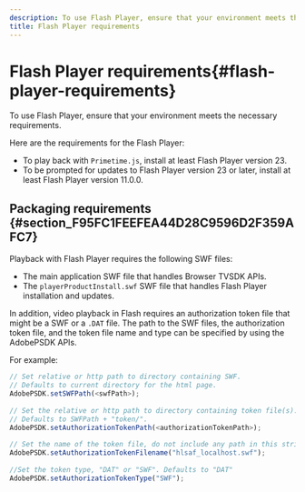 ```yaml
---
description: To use Flash Player, ensure that your environment meets the necessary requirements.
title: Flash Player requirements
---
```


# Flash Player requirements{#flash-player-requirements}

To use Flash Player, ensure that your environment meets the necessary requirements.

<!--<a id="section_FEE654D506EC4D85AE77302AD2A27777"></a>-->

Here are the requirements for the Flash Player:

* To play back with `Primetime.js`, install at least Flash Player version 23. 
* To be prompted for updates to Flash Player version 23 or later, install at least Flash Player version 11.0.0.

## Packaging requirements {#section_F95FC1FEEFEA44D28C9596D2F359AFC7}

Playback with Flash Player requires the following SWF files:

* The main application SWF file that handles Browser TVSDK APIs. 
* The `playerProductInstall.swf` SWF file that handles Flash Player installation and updates.

In addition, video playback in Flash requires an authorization token file that might be a SWF or a `.DAT` file. The path to the SWF files, the authorization token file, and the token file name and type can be specified by using the AdobePSDK APIs.

For example: 

```js
// Set relative or http path to directory containing SWF.  
// Defaults to current directory for the html page. 
AdobePSDK.setSWFPath(<swfPath>); 
 
// Set the relative or http path to directory containing token file(s). 
// Defaults to SWFPath + "token/". 
AdobePSDK.setAuthorizationTokenPath(<authorizationTokenPath>); 
 
// Set the name of the token file, do not include any path in this string. 
AdobePSDK.setAuthorizationTokenFilename("hlsaf_localhost.swf"); 
 
//Set the token type, "DAT" or "SWF". Defaults to "DAT" 
AdobePSDK.setAuthorizationTokenType("SWF");
```

